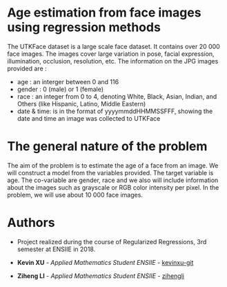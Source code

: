 # Age estimation from face images using regression methods

The UTKFace dataset is a large scale face dataset. It contains over 20 000 face images. The images cover large variation in pose, facial expression, illumination, occlusion, resolution, etc.
The information on the JPG images provided are :
- age : an interger between 0 and 116
- gender : 0 (male) or 1 (female)
- race : an integer from 0 to 4, denoting White, Black, Asian, Indian, and Others (like Hispanic, Latino,
Middle Eastern)
- date & time: is in the format of yyyymmddHHMMSSFFF, showing the date and time an image was collected
to UTKFace

# The general nature of the problem

The aim of the problem is to estimate the age of a face from an image. We will construct a model from the variables provided. The target variable is age. The co-variable are gender, race and we also will include information about the images such as grayscale or RGB color intensity per pixel.
In the problem, we will use about 10 000 face images.


# Authors
+ Project realized during the course of Regularized Regressions, 3rd semester at ENSIIE in 2018.

+ **Kevin XU** - *Applied Mathematics Student ENSIIE* - [kevinxu-git](https://github.com/kevinxu-git)
+ **Ziheng LI** - *Applied Mathematics Student ENSIIE* - [zihengli](https://github.com/zihengli)

